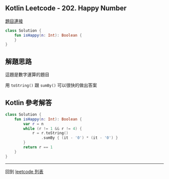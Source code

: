## Kotlin Leetcode - 202. Happy Number

[題目連接](https://leetcode.com/problems/happy-number/)

```kotlin
class Solution {
    fun isHappy(n: Int): Boolean {
    }  
}
```

## 解題思路

這題是數字運算的題目

用 `toString()` 跟 `sumBy()` 可以很快的做出答案

## Kotlin 參考解答

```kotlin
class Solution {
    fun isHappy(n: Int): Boolean {
        var r = n
        while (r != 1 && r != 4) {
            r = r.toString()
                .sumBy { (it - '0') * (it - '0') }
        }
        return r == 1
    }
}
```

------

回到 [leetcode 列表](index.md)
